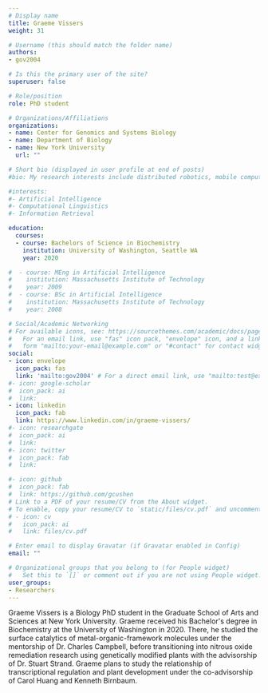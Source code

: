 ```yaml
---
# Display name
title: Graeme Vissers
weight: 31

# Username (this should match the folder name)
authors:
- gov2004

# Is this the primary user of the site?
superuser: false

# Role/position
role: PhD student

# Organizations/Affiliations
organizations:
- name: Center for Genomics and Systems Biology
- name: Department of Biology
- name: New York University
  url: ""

# Short bio (displayed in user profile at end of posts)
#bio: My research interests include distributed robotics, mobile computing and programmable matter.

#interests:
#- Artificial Intelligence
#- Computational Linguistics
#- Information Retrieval

education:
  courses:
  - course: Bachelors of Science in Biochemistry
    institution: University of Washington, Seattle WA
    year: 2020

#  - course: MEng in Artificial Intelligence
#    institution: Massachusetts Institute of Technology
#    year: 2009
#  - course: BSc in Artificial Intelligence
#    institution: Massachusetts Institute of Technology
#    year: 2008

# Social/Academic Networking
# For available icons, see: https://sourcethemes.com/academic/docs/page-builder/#icons
#   For an email link, use "fas" icon pack, "envelope" icon, and a link in the
#   form "mailto:your-email@example.com" or "#contact" for contact widget.
social:
- icon: envelope
  icon_pack: fas
  link: 'mailto:gov2004' # For a direct email link, use "mailto:test@example.org".
#- icon: google-scholar
#  icon_pack: ai
#  link: 
- icon: linkedin
  icon_pack: fab
  link: https://www.linkedin.com/in/graeme-vissers/
#- icon: researchgate
#  icon_pack: ai
#  link: 
#- icon: twitter
#  icon_pack: fab
#  link: 

#- icon: github
#  icon_pack: fab
#  link: https://github.com/gcushen
# Link to a PDF of your resume/CV from the About widget.
# To enable, copy your resume/CV to `static/files/cv.pdf` and uncomment the lines below.
# - icon: cv
#   icon_pack: ai
#   link: files/cv.pdf

# Enter email to display Gravatar (if Gravatar enabled in Config)
email: ""

# Organizational groups that you belong to (for People widget)
#   Set this to `[]` or comment out if you are not using People widget.
user_groups:
- Researchers
---
```


Graeme Vissers is a Biology PhD student in the Graduate School of Arts and Sciences at New York University. Graeme received his Bachelor's degree in Biochemistry at the University of Washington in 2020. There, he studied the surface catalytics of metal-organic-framework molecules under the mentorship of Dr. Charles Campbell, before transitioning into nitrous oxide remediation research using genetically modified plants with the advisorship of Dr. Stuart Strand. Graeme plans to study the relationship of transcriptional regulation and plant development under the co-advisorship of Carol Huang and Kenneth Birnbaum.


